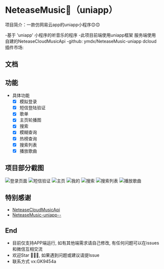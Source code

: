 # NeteaseMusic🎵（uniapp）

项目简介：一款仿网易云app的uniapp小程序😊😊

-基于 'uniapp' 小程序的听音乐的程序
-此项目前端使用uniapp框架 服务端使用自建的NeteaseCloudMusicApi
-github: ymdx/NeteaseMusic-uniapp dcloud插件市场: 
## 文档

## 功能
- 具体功能
  - [x] 模拟登录
  - [x] 短信登陆验证
  - [x] 歌单
  - [x] 主页轮播图
  - [x] 搜索
  - [x] 模糊查询
  - [x] 热榜查询
  - [x] 搜索列表
  - [x] 播放歌曲
 
## 项目部分截图
![登录页面](https://github.com/ymadangx/NeteaseMusic-uniapp/assets/147308717/f84fe56a-0429-4a0b-9836-ee112e232899)
![短信验证](https://github.com/ymadangx/NeteaseMusic-uniapp/assets/147308717/3d9de0bc-10ef-4c17-a6ed-d9ed5b0377fb)
![主页](https://github.com/ymadangx/NeteaseMusic-uniapp/assets/147308717/b8295341-01f1-4a05-bc11-0829a29f7eeb)
![我的](https://github.com/ymadangx/NeteaseMusic-uniapp/assets/147308717/698c61b5-ab92-4443-bdfd-9dc2ab940f17)
![搜索](https://github.com/ymadangx/NeteaseMusic-uniapp/assets/147308717/f7c60c4e-3933-4d5b-9af5-fbf646047091)
![搜索列表](https://github.com/ymadangx/NeteaseMusic-uniapp/assets/147308717/8dfa8a7e-82f7-4e52-947e-037118c76996)
![播放歌曲](https://github.com/ymadangx/NeteaseMusic-uniapp/assets/147308717/d9479339-4f9f-4c88-ab3f-456d4dc3a066)

## 特别感谢
* [NeteaseCloudMusicApi](https://github.com/Binaryify/NeteaseCloudMusicApi)
* [NeteaseMusic-uniapp--](https://github.com/xiangbin0712/NeteaseMusic-uniapp--)

## End
- 目前仅支持APP端运行, 如有其他端需求请自己修改, 有任何问题可以在issues和微信互相交流
- 欢迎Star 🌟🌟🌟, 如果遇到问题或建议请提Issue
- 联系方式 vx:GK9454a
